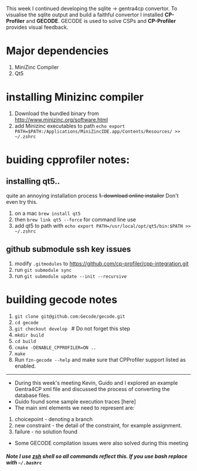 This week I continued developing the sqlite -> gentra4cp convertor.
To visualise the sqlite output and build a faithful convertor I installed **CP-Profiler** and **GECODE**.
GECODE is used to solve CSPs and **CP-Profiler** provides visual feedback. 

# Major dependencies
1. MiniZinc Compiler
2. Qt5

# installing Minizinc compiler
1. Download the bundled binary from http://www.minizinc.org/software.html
2. add Minizinc executables to path ```echo export PATH=$PATH:/Applications/MiniZincIDE.app/Contents/Resources/ >> ~/.zshrc``` 


# buiding cpprofiler notes:
## installing qt5..
quite an annoying installation process
~~1. download online installer~~ Don't even try this.
1. on a mac ```brew install qt5```
2. then ```brew link qt5 --force``` for command line use
3. add qt5 to path with ```echo export PATH=/usr/local/opt/qt5/bin:$PATH >> ~/.zshrc```

## github submodule ssh key issues
1. modify ```.gitmodules``` to https://github.com/cp-profiler/cpp-integration.git
2. run ```git submodule sync```
3. run ```git submodule update --init --recursive```


# building gecode notes
1. ```git clone git@github.com:Gecode/gecode.git```
2. ```cd gecode```
3. ```git checkout develop ``` # Do not forget this step
4. ```mkdir build```
5. ```cd build```
6. ```cmake -DENABLE_CPPROFILER=ON ..```
7. ```make```
8. Run ```fzn-gecode --help``` and make sure that CPProfiler support listed as enabled.

---
- During this week's meeting Kevin, Guido and I explored an example Gentra4CP xml file and discussed the process of converting the database files.
- Guido found some sample execution traces [here]
- The main xml elements we need to represent are:
1. choicepoint - denoting a branch
2. new constraint - the detail of the constraint, for example assignment.
3. failure - no solution found

- Some GECODE compilation issues were also solved during this meeting

##### Note I use [zsh](http://www.zsh.org/) shell so all commands reflect this. If you use bash replace with ```~/.bashrc```
